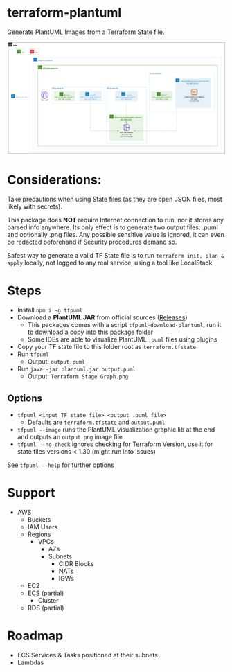 # terraform-plantuml

Generate PlantUML Images from a Terraform State file.

![futurice_terraform_examples_aws_vpc_msk.png](gallery%2Ffuturice_terraform_examples_aws_vpc_msk.png)

# Considerations:

Take precautions when using State files (as they are open JSON files, most likely with secrets).

This package does **NOT** require Internet connection to run, nor it stores any parsed info anywhere. Its only effect is to generate two output files: .puml and optionally .png files. Any possible sensitive value is ignored, it can even be redacted beforehand if Security procedures demand so.

Safest way to generate a valid TF State file is to run `terraform init, plan & apply` locally, not logged to any real service, using a tool like LocalStack.

# Steps

- Install `npm i -g tfpuml`
- Download a **PlantUML JAR** from official sources ([Releases](https://github.com/plantuml/plantuml/releases))
  - This packages comes with a script `tfpuml-download-plantuml`, run it to download a copy into this package folder 
  - Some IDEs are able to visualize PlantUML `.puml` files using plugins
- Copy your TF state file to this folder root as `terraform.tfstate`
- Run `tfpuml`
  - Output: `output.puml`
- Run `java -jar plantuml.jar output.puml`
  - Output: `Terraform Stage Graph.png`


## Options

- `tfpuml <input TF state file> <output .puml file>`
  - Defaults are `terraform.tfstate` and `output.puml`
- `tfpuml --image` runs the PlantUML visualization graphic lib at the end and outputs an `output.png` image file
- `tfpuml --no-check` ignores checking for Terraform Version, use it for state files versions < 1.30 (might run into issues)

See `tfpuml --help` for further options

# Support

- AWS
  - Buckets
  - IAM Users
  - Regions
    - VPCs
      - AZs
      - Subnets
        - CIDR Blocks
        - NATs
        - IGWs
  - EC2
  - ECS (partial)
    - Cluster
  - RDS (partial)

# Roadmap

- ECS Services & Tasks positioned at their subnets
- Lambdas
